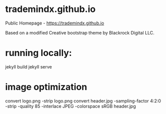 # trademindx.github.io

Public Homepage - https://trademindx.github.io

Based on a modified Creative bootstrap theme by Blackrock Digital LLC.

# running locally:
jekyll build
jekyll serve

# image optimization

convert logo.png -strip logo.png
convert header.jpg -sampling-factor 4:2:0 -strip -quality 85 -interlace JPEG -colorspace sRGB header.jpg
